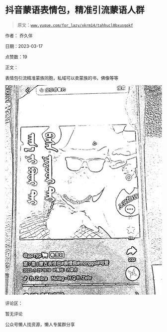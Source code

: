 # 抖音蒙语表情包，精准引流蒙语人群

> 原文：[`www.yuque.com/for_lazy/xkrm14/tahhucl0bxusgokf`](https://www.yuque.com/for_lazy/xkrm14/tahhucl0bxusgokf)



作者： 乔久伴



日期：2023-03-17



点赞数：19



正文：



表情包引流精准蒙族同胞，私域可以卖蒙族的书，佛像等等



![](img/365a117463951c3d9eac125d74dd6100.png)



评论区：



暂无评论



公众号懒人找资源，懒人专属群分享

